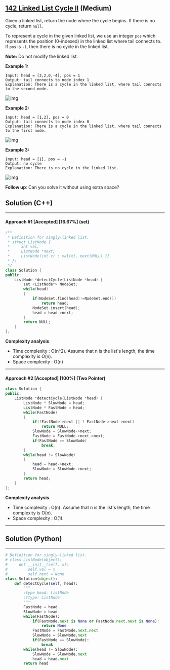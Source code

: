 ## [142 Linked List Cycle II](https://leetcode.com/problems/linked-list-cycle-ii/) (Medium)

Given a linked list, return the node where the cycle begins. If there is no cycle, return `null`.

To represent a cycle in the given linked list, we use an integer `pos` which represents the position (0-indexed) in the linked list where tail connects to. If `pos` is `-1`, then there is no cycle in the linked list.

**Note:** Do not modify the linked list.

 

**Example 1:**

```
Input: head = [3,2,0,-4], pos = 1
Output: tail connects to node index 1
Explanation: There is a cycle in the linked list, where tail connects to the second node.
```

![img](https://assets.leetcode.com/uploads/2018/12/07/circularlinkedlist.png)

**Example 2:**

```
Input: head = [1,2], pos = 0
Output: tail connects to node index 0
Explanation: There is a cycle in the linked list, where tail connects to the first node.
```

![img](https://assets.leetcode.com/uploads/2018/12/07/circularlinkedlist_test2.png)

**Example 3:**

```
Input: head = [1], pos = -1
Output: no cycle
Explanation: There is no cycle in the linked list.
```

![img](https://assets.leetcode.com/uploads/2018/12/07/circularlinkedlist_test3.png)

 

**Follow up**:
 Can you solve it without using extra space?

## Solution (C++)

------

#### Approach #1  [Accepted] [16.67%] (set)

```c++
/**
 * Definition for singly-linked list.
 * struct ListNode {
 *     int val;
 *     ListNode *next;
 *     ListNode(int x) : val(x), next(NULL) {}
 * };
 */
class Solution {
public:
    ListNode *detectCycle(ListNode *head) {
        set <ListNode*> NodeSet;
        while(head)
        {
            if(NodeSet.find(head)!=NodeSet.end())
                return head;
            NodeSet.insert(head);
            head = head->next;
        }
        return NULL;
    }
};
```

**Complexity analysis**

- Time complexity : O(n^2). Assume that n is the list's length, the time complexity is O(n).
- Space complexity : O(n)

------

#### Approach #2 [Accepted] [100%] (Two Pointer)

```c++
class Solution {
public:
    ListNode *detectCycle(ListNode *head) {
        ListNode * SlowNode = head;
        ListNode * FastNode = head;
        while(FastNode)
        {
            if(!FastNode->next || ! FastNode->next->next)
                return NULL;
            SlowNode = SlowNode->next;
            FastNode = FastNode->next->next;
            if(FastNode == SlowNode)
                break;
        }
        while(head != SlowNode)
        {
            head = head->next;
            SlowNode = SlowNode->next;
        }
        return head;
    }
};
```

**Complexity analysis**

- Time complexity : O(n). Assume that n is the list's length, the time complexity is O(n).
- Space complexity : O(1). 

---

## Solution (Python)

------

```python
# Definition for singly-linked list.
# class ListNode(object):
#     def __init__(self, x):
#         self.val = x
#         self.next = None
class Solution(object):
    def detectCycle(self, head):
        """
        :type head: ListNode
        :rtype: ListNode
        """
        FastNode = head
        SlowNode = head
        while(FastNode):
            if(FastNode.next is None or FastNode.next.next is None):
                return None
            FastNode = FastNode.next.next
            SlowNode = SlowNode.next
            if(FastNode == SlowNode):
                break
        while(head != SlowNode):
            SlowNode = SlowNode.next
            head = head.next
        return head
```

